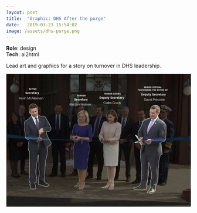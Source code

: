 ```yaml
---
layout: post
title:  "Graphic: DHS After the purge"
date:   2019-03-23 15:54:02
image: /assets/dhs-purge.png
---
```


**Role**: design  
**Tech**: ai2html

Lead art and graphics for a story on turnover in DHS leadership. 

[![Illustration of Kirstjen Nielsen and Claire Grady with their replacements, Kevin McAleenan and David Pekoske.](/assets/dhs-purge.png)](https://www.cnn.com/2019/04/17/politics/inside-dhs-after-the-purge/index.html)
